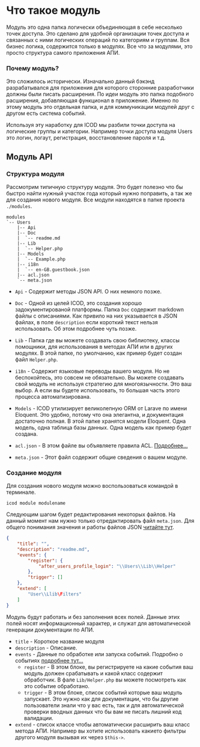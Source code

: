 # Что такое модуль

Модуль это одна папка логически объединяющая в себе несколько точек доступа. Это сделано для удобной организации точек доступа и связанных с ними логических операций по категориям и группам. Вся бизнес логика, содержится только в модулях. Все что за модулями, это просто структура самого приложения АПИ.

### Почему модуль?

Это сложилось исторически. Изначально данный бэкэнд разрабатывался для приложения для которого сторонние разработчики должны были писать расширения. По идеи модуль это папка подобного расширения, добавляющая функционал в приложение. Именно по этому модуль это отдельная папка, и для коммуникации модулей друг с другом есть система событий.

Используя эту наработку для ICOD мы разбили точки доступа на логические группы и категории. Например точки доступа модуля Users это логин, логаут, регистрация, восстановление пароля и т.д.

## Модуль API

### Структура модуля

Рассмотрим типичную структуру модуля. Это будет полезно что бы быстро найти нужный участок года который нужно поправить, а так же для создания нового модуля. Все модули находятся в папке проекта `./modules`.

```text
modules
`-- Users
    |-- Api
    |-- Doc
    |  `-- readme.md
    |-- Lib
    |  `-- Helper.php
    |-- Models
    |  `-- Example.php
    |-- i18n
    |  `-- en-GB.guestbook.json
    |-- acl.json
    `-- meta.json
```

- `Api` - Содержит методы JSON API. О них немного позже.

- `Doc` - Одной из целей ICOD, это создания хорошо задокументированой платформы. Папка `Doc` содержит markdown файлы с описаниями. Как привило на них указывается в JSON файлах, в поле `description` если короткий текст нельзя использовать. Об этом подробнее чуть позже.

- `Lib` - Папка где вы можете создавать свою библиотеку, классы помощники, для использования в методах АПИ или в других модулях. В этой папке, по умолчанию, как пример будет создан файл `Helper.php`.

- `i18n` - Содержит языковые переводы вашего модуля. Но не беспокойтесь, это совсем не обязательно. Вы можете создавать свой модуль не используя стратегию для многоязычности. Это ваш выбор. А если вы будете использовать, то большая часть этого процесса автоматизирована.

- `Models` - ICOD утилизирует великолепную ORM от Larave по имени Eloquent. Это удобно, потому что она элегантна, и документация достаточно полная. В этой папке хранятся модели Eloquent. Одна модель, одна таблица базы данных. Одна модель как пример будет создана.

- `acl.json` - В этом файле вы объявляете правила ACL. [Подробнее...](acl.md)

- `meta.json` - Этот файл содержит общие сведения о вашем модуле.

### Создание модуля

Для создания нового модуля можно воспользоваться командой в терминале.

```text
icod module modulename
```

Следующим шагом будет редактирования некоторых файлов. На данный момент нам нужно только отредактировать файл `meta.json`. Для общего понимания значения и работы файлов JSON [читайте тут](json.md).

```json
{
    "title": "",
    "description": "readme.md",
    "events": {
        "register": {
            "after_users_profile_login": "\\Users\\Lib\\Helper"
        },
        "trigger": []
    },
    "extend": [
        "User\\Llib\Filters"
    ]
}
```

Модуль будут работать и без заполнения всех полей. Данные этих полей носят информационный характер, и служат для автоматической генерации документации по АПИ.

- `title` - Короткое название модуля
- `description` - Описание.
- `events` - Данные по обработке или запуска событий. Подробно о событиях [подробнее тут...](events.md)
  - `register` - В этом блоке, вы регистрируете на какие события ваш модуль должен срабатывать и какой класс содержит обработчик. В фале `Lib/Helper.php` вы можете посмотреть как это событие обработано.
  - `trigger` - В этом блоке, список событий которые ваш модуль запускает. Это нужно как для документации, что бы другие пользователи знали что у вас есть, так и для автоматической проверки вводных данных что бы вам не писать лишний код валидации.
- `extend` - список классе чтобы автоматически расширить ваш класс метода АПИ. Например вы хотите использовать какието фильтры другого модуля вызывая их через `$this->`.
